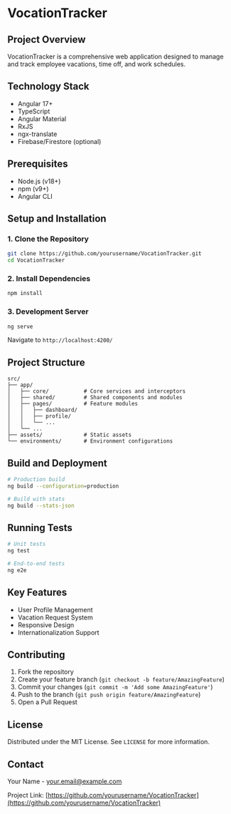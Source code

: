 # VocationTracker

## Project Overview
VocationTracker is a comprehensive web application designed to manage and track employee vacations, time off, and work schedules.

## Technology Stack
- Angular 17+
- TypeScript
- Angular Material
- RxJS
- ngx-translate
- Firebase/Firestore (optional)

## Prerequisites
- Node.js (v18+)
- npm (v9+)
- Angular CLI

## Setup and Installation

### 1. Clone the Repository
```bash
git clone https://github.com/yourusername/VocationTracker.git
cd VocationTracker
```

### 2. Install Dependencies
```bash
npm install
```

### 3. Development Server
```bash
ng serve
```
Navigate to `http://localhost:4200/`

## Project Structure
```
src/
├── app/
│   ├── core/           # Core services and interceptors
│   ├── shared/         # Shared components and modules
│   ├── pages/          # Feature modules
│   │   ├── dashboard/
│   │   ├── profile/
│   │   └── ...
│   └── ...
├── assets/             # Static assets
└── environments/       # Environment configurations
```

## Build and Deployment
```bash
# Production build
ng build --configuration=production

# Build with stats
ng build --stats-json
```

## Running Tests
```bash
# Unit tests
ng test

# End-to-end tests
ng e2e
```

## Key Features
- User Profile Management
- Vacation Request System
- Responsive Design
- Internationalization Support

## Contributing
1. Fork the repository
2. Create your feature branch (`git checkout -b feature/AmazingFeature`)
3. Commit your changes (`git commit -m 'Add some AmazingFeature'`)
4. Push to the branch (`git push origin feature/AmazingFeature`)
5. Open a Pull Request

## License
Distributed under the MIT License. See `LICENSE` for more information.

## Contact
Your Name - your.email@example.com

Project Link: [https://github.com/yourusername/VocationTracker](https://github.com/yourusername/VocationTracker)

